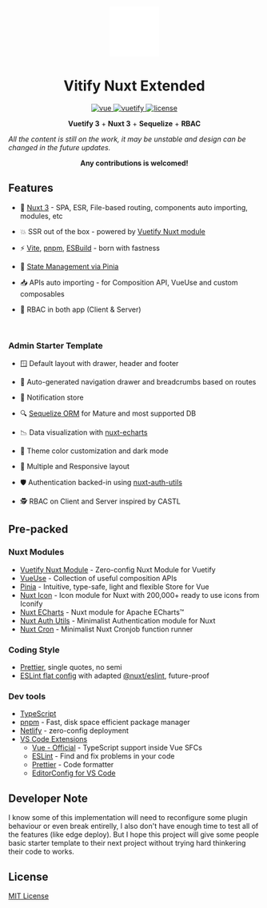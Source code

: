 <p align="center">
  <img alt="Vitify - Opinionated Vuetify Admin Starter Template" src="public/vitify-nuxt.svg" width=100px/>
</p>
<h1 align="center">Vitify Nuxt Extended</h1>

<p align="center">
  <a href="https://github.com/vuejs/vue">
    <img src="https://img.shields.io/badge/nuxt-3-brightgreen.svg" alt="vue">
  </a>
  <a href="https://github.com/vuetifyjs/vuetify">
    <img src="https://img.shields.io/badge/vuetify-3-blue.svg" alt="vuetify">
  </a>
  <a href="https://github.com/kingyue737/vitify-admin/blob/main/LICENSE">
    <img src="https://img.shields.io/github/license/mashape/apistatus.svg" alt="license">
  </a>
</p>

<p align='center'>
<b>Vuetify 3</b> + <b>Nuxt 3</b> + <b>Sequelize</b> + <b>RBAC</b><br/>


</p>
<i>
All the content is still on the work, it may be unstable and design can be changed in the future updates.</i>
<p align='center'>
<b>Any contributions is welcomed!</b>
</p>

## Features

- 💚 [Nuxt 3](https://nuxt.com/) - SPA, ESR, File-based routing, components auto importing, modules, etc

- 💥 SSR out of the box - powered by [Vuetify Nuxt module](https://github.com/vuetifyjs/nuxt-module)

- ⚡️ [Vite](https://github.com/vitejs/vite), [pnpm](https://pnpm.io/), [ESBuild](https://github.com/evanw/esbuild) - born with fastness

- 🍍 [State Management via Pinia](https://pinia.vuejs.org/)

- 📥 APIs auto importing - for Composition API, VueUse and custom composables

- 🦾 RBAC in both app (Client & Server)


<br>

### Admin Starter Template

- 🪟 Default layout with drawer, header and footer

- 🧭 Auto-generated navigation drawer and breadcrumbs based on routes

- 🔔 Notification store

- 🔍 [Sequelize ORM](https://sequelize.org/) for Mature and most supported DB

- 📉 Data visualization with [nuxt-echarts](https://github.com/kingyue737/nuxt-echarts)

- 🎨 Theme color customization and dark mode

- 📱 Multiple and Responsive layout

- 🛡️ Authentication backed-in using [nuxt-auth-utils](https://github.com/Atinux/nuxt-auth-utils)

- 🕵️ RBAC on Client and Server inspired by CASTL


## Pre-packed

### Nuxt Modules

- [Vuetify Nuxt Module](https://github.com/vuetifyjs/nuxt-module) - Zero-config Nuxt Module for Vuetify
- [VueUse](https://github.com/vueuse/vueuse) - Collection of useful composition APIs
- [Pinia](https://github.com/vuejs/pinia) - Intuitive, type-safe, light and flexible Store for Vue
- [Nuxt Icon](https://github.com/nuxt/icon) - Icon module for Nuxt with 200,000+ ready to use icons from Iconify
- [Nuxt ECharts](https://github.com/kingyue737/nuxt-echarts) - Nuxt module for Apache ECharts™
- [Nuxt Auth Utils](https://github.com/Atinux/nuxt-auth-utils) - Minimalist Authentication module for Nuxt
- [Nuxt Cron](https://github.com/hywax/nuxt-cron) - Minimalist Nuxt Cronjob function runner

### Coding Style

- [Prettier](https://prettier.io/), single quotes, no semi
- [ESLint flat config](https://eslint.org/docs/latest/use/configure/configuration-files-new) with adapted [@nuxt/eslint](https://github.com/nuxt/eslint), future-proof

### Dev tools

- [TypeScript](https://www.typescriptlang.org/)
- [pnpm](https://pnpm.js.org/) - Fast, disk space efficient package manager
- [Netlify](https://www.netlify.com/) - zero-config deployment
- [VS Code Extensions](./.vscode/extensions.json)
  - [Vue - Official](https://marketplace.visualstudio.com/items?itemName=Vue.volar) - TypeScript support inside Vue SFCs
  - [ESLint](https://marketplace.visualstudio.com/items?itemName=dbaeumer.vscode-eslint) - Find and fix problems in your code
  - [Prettier](https://marketplace.visualstudio.com/items?itemName=esbenp.prettier-vscode) - Code formatter
  - [EditorConfig for VS Code](https://marketplace.visualstudio.com/items?itemName=EditorConfig.EditorConfig)

## Developer Note

I know some of this implementation will need to reconfigure some plugin behaviour or even break entirelly, I also don't have enough time to test all of the features (like edge deploy). But I hope this project will give some people basic starter template to their next project without trying hard thinkering their code to works.

## License

[MIT License](./LICENSE)